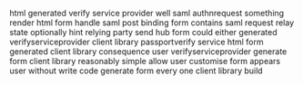 html generated verify service provider well saml authnrequest something render html form handle saml post binding form contains saml request relay state optionally hint relying party send hub form could either generated verifyserviceprovider client library passportverify service html form generated client library consequence user verifyserviceprovider generate form client library reasonably simple allow user customise form appears user without write code generate form every one client library build